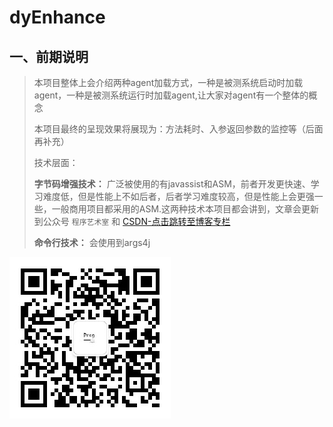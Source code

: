 # dyEnhance
## 一、前期说明
> 本项目整体上会介绍两种agent加载方式，一种是被测系统启动时加载agent，一种是被测系统运行时加载agent,让大家对agent有一个整体的概念
> 
> 本项目最终的呈现效果将展现为：方法耗时、入参返回参数的监控等（后面再补充）
> 
> 技术层面：
> 
> **字节码增强技术：** 广泛被使用的有javassist和ASM，前者开发更快速、学习难度低，但是性能上不如后者，后者学习难度较高，但是性能上会更强一些，一般商用项目都采用的ASM.这两种技术本项目都会讲到，文章会更新到公众号 `程序艺术室` 和 [CSDN-点击跳转至博客专栏](https://blog.csdn.net/weixin_42424330/category_10717025.html)
> 
> 
> **命令行技术：** 会使用到args4j
>

![dyEnhance](./site/src/images/qrcode_for_gh_44f0e2321d2d_258.jpg "dyEnhance")